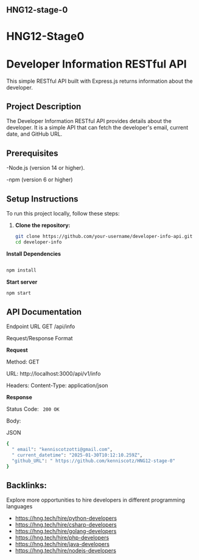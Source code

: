 ## HNG12-stage-0


# HNG12-Stage0

# Developer Information RESTful API

This simple RESTful API built with Express.js returns information about the developer.

## Project Description

The Developer Information RESTful API provides details about the developer. It is a simple API that can fetch the developer's email, current date, and GitHub URL.

## Prerequisites
-Node.js (version 14 or higher).

-npm (version 6 or higher)

## Setup Instructions

To run this project locally, follow these steps:

1. **Clone the repository:**
   ```bash
   git clone https://github.com/your-username/developer-info-api.git
   cd developer-info

**Install Dependencies**
```bash

npm install
```

**Start server**
```bash
npm start
```

## API Documentation

Endpoint URL
GET /api/info

Request/Response Format

**Request**

Method: GET

URL: http://localhost:3000/api/v1/info

Headers: Content-Type: application/json

**Response**

Status Code: ```  200 OK ```

Body:

JSON
```bash
{
  " email": "kenniscotzotti@gmail.com",
  " current_datetime": "2025-01-30T10:12:10.259Z",
  "github_URL": " https://github.com/kenniscotz/HNG12-stage-0"
}
```

## Backlinks:
Explore more opportunities to hire developers in different programming languages
* https://hng.tech/hire/python-developers
* https://hng.tech/hire/csharp-developers
* https://hng.tech/hire/golang-developers
* https://hng.tech/hire/php-developers
* https://hng.tech/hire/java-developers
* https://hng.tech/hire/nodejs-developers
